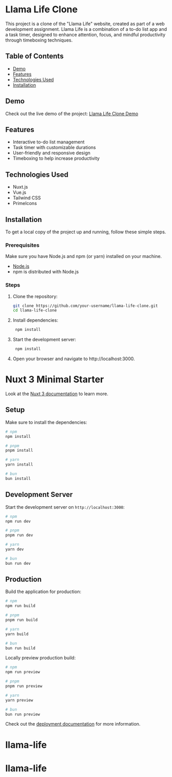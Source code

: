 # Llama Life Clone

This project is a clone of the "Llama Life" website, created as part of a web development assignment. Llama Life is a combination of a to-do list app and a task timer, designed to enhance attention, focus, and mindful productivity through timeboxing techniques.

## Table of Contents

- [Demo](#demo)
- [Features](#features)
- [Technologies Used](#technologies-used)
- [Installation](#installation)

## Demo

Check out the live demo of the project: [Llama Life Clone Demo](#)

## Features

- Interactive to-do list management
- Task timer with customizable durations
- User-friendly and responsive design
- Timeboxing to help increase productivity

## Technologies Used

- Nuxt.js
- Vue.js
- Tailwind CSS
- PrimeIcons

## Installation

To get a local copy of the project up and running, follow these simple steps.

### Prerequisites

Make sure you have Node.js and npm (or yarn) installed on your machine.

- [Node.js](https://nodejs.org/)
- npm is distributed with Node.js

### Steps

1. Clone the repository:

   ```bash
   git clone https://github.com/your-username/llama-life-clone.git
   cd llama-life-clone

   ```

2. Install dependencies:

   ```bash
    npm install

   ```

3. Start the development server:

   ```bash
    npm install

   ```

4. Open your browser and navigate to http://localhost:3000.

# Nuxt 3 Minimal Starter

Look at the [Nuxt 3 documentation](https://nuxt.com/docs/getting-started/introduction) to learn more.

## Setup

Make sure to install the dependencies:

```bash
# npm
npm install

# pnpm
pnpm install

# yarn
yarn install

# bun
bun install
```

## Development Server

Start the development server on `http://localhost:3000`:

```bash
# npm
npm run dev

# pnpm
pnpm run dev

# yarn
yarn dev

# bun
bun run dev
```

## Production

Build the application for production:

```bash
# npm
npm run build

# pnpm
pnpm run build

# yarn
yarn build

# bun
bun run build
```

Locally preview production build:

```bash
# npm
npm run preview

# pnpm
pnpm run preview

# yarn
yarn preview

# bun
bun run preview
```

Check out the [deployment documentation](https://nuxt.com/docs/getting-started/deployment) for more information.

# llama-life
# llama-life

